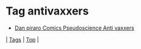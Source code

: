 <!--
title: Tag antivaxxers
date: 2020-06-28T15:26:58.888Z
tags:
-->
# Tag antivaxxers

 * [Dan piraro Comics Pseudoscience Anti vaxxers](158309236758.md)

| [Tags](tags.md) | [Top](index.md) |

